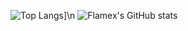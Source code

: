 ![Top Langs](https://github-readme-stats.vercel.app/api/top-langs/?username=flamexdev&layout=compact)]\n
![Flamex's GitHub stats](https://github-readme-stats.vercel.app/api?username=flamexdev&show_icons=true&theme=radical)
